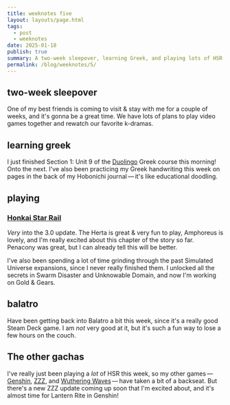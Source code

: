 ```yaml
---
title: weeknotes five
layout: layouts/page.html
tags:
  - post
  - weeknotes
date: 2025-01-18
publish: true
summary: A two-week sleepover, learning Greek, and playing lots of HSR.
permalink: /blog/weeknotes/5/
---
```

## two-week sleepover
One of my best friends is coming to visit & stay with me for a couple of weeks, and it's gonna be a great time. We have lots of plans to play video games together and rewatch our favorite k-dramas. 

## learning greek
I just finished Section 1: Unit 9 of the [Duolingo](https://www.duolingo.com/profile/jilliangmeehan) Greek course this morning! Onto the next. I've also been practicing my Greek handwriting this week on pages in the back of my Hobonichi journal — it's like educational doodling. 

## playing
### [Honkai Star Rail](/shelf/games/hsr/)
*Very* into the 3.0 update. The Herta is great & very fun to play, Amphoreus is lovely, and I'm really excited about this chapter of the story so far. Penacony was great, but I can already tell this will be better.

I've also been spending a lot of time grinding through the past Simulated Universe expansions, since I never really finished them. I unlocked all the secrets in Swarm Disaster and Unknowable Domain, and now I'm working on Gold & Gears.

## balatro
Have been getting back into Balatro a bit this week, since it's a really good Steam Deck game. I am *not* very good at it, but it's such a fun way to lose a few hours on the couch.

## The other gachas
I've really just been playing a *lot* of HSR this week, so my other games — [Genshin](/shelf/games/genshin), [ZZZ](/shelf/games/zzz), and [Wuthering Waves](/shelf/games/wuwa) — have taken a bit of a backseat. But there's a new ZZZ update coming up soon that I'm excited about, and it's almost time for Lantern Rite in Genshin!